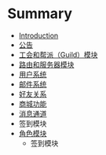 # Summary

* [Introduction](README.md)
* [公告](产品设计文档/公告模块.md)
* [工会和帮派（Guild）模块](产品设计文档/工会和帮派（Guild）模块.md)
* [路由和服务器模块](产品设计文档/路由和服务器模块.md)
* [用户系统](产品设计文档/用户系统.md)
* [邮件系统](产品设计文档/邮件系统.md)
* [好友关系](产品设计文档/好友关系.md)
* [商城功能](产品设计文档/商城功能.md)
* [消息通道](产品设计文档/消息通道.md)
* 签到模块
* [角色模块](产品设计文档/角色模块.md)
   * 签到模块

